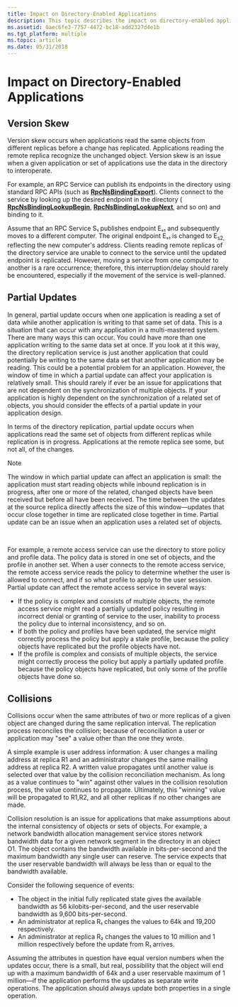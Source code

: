 ```yaml
---
title: Impact on Directory-Enabled Applications
description: This topic describes the impact on directory-enabled applications when version skews, partial updates, or collisions occur.
ms.assetid: 0aec6fe3-7757-4472-bc18-add2327d4e1b
ms.tgt_platform: multiple
ms.topic: article
ms.date: 05/31/2018
---
```


# Impact on Directory-Enabled Applications

## Version Skew

Version skew occurs when applications read the same objects from different replicas before a change has replicated. Applications reading the remote replica recognize the unchanged object. Version skew is an issue when a given application or set of applications use the data in the directory to interoperate.

For example, an RPC Service can publish its endpoints in the directory using standard RPC APIs (such as [**RpcNsBindingExport**](https://docs.microsoft.com/windows/desktop/api/rpcnsi/nf-rpcnsi-rpcnsbindingexporta)). Clients connect to the service by looking up the desired endpoint in the directory ( [**RpcNsBindingLookupBegin**](https://docs.microsoft.com/windows/desktop/api/rpcnsi/nf-rpcnsi-rpcnsbindinglookupbegina), [**RpcNsBindingLookupNext**](https://docs.microsoft.com/windows/desktop/api/rpcnsi/nf-rpcnsi-rpcnsbindinglookupnext), and so on) and binding to it.

Assume that an RPC Service S₁ publishes endpoint Eₛ₁ and subsequently moves to a different computer. The original endpoint Eₛ₁ is changed to E<sub>s2,</sub> reflecting the new computer's address. Clients reading remote replicas of the directory service are unable to connect to the service until the updated endpoint is replicated. However, moving a service from one computer to another is a rare occurrence; therefore, this interruption/delay should rarely be encountered, especially if the movement of the service is well-planned.

## Partial Updates

In general, partial update occurs when one application is reading a set of data while another application is writing to that same set of data. This is a situation that can occur with any application in a multi-mastered system. There are many ways this can occur. You could have more than one application writing to the same data set at once. If you look at it this way, the directory replication service is just another application that could potentially be writing to the same data set that another application may be reading. This could be a potential problem for an application. However, the window of time in which a partial update can affect your application is relatively small. This should rarely if ever be an issue for applications that are not dependent on the synchronization of multiple objects. If your application is highly dependent on the synchronization of a related set of objects, you should consider the effects of a partial update in your application design.

In terms of the directory replication, partial update occurs when applications read the same set of objects from different replicas while replication is in progress. Applications at the remote replica see some, but not all, of the changes.

> [!Note]  
> The window in which partial update can affect an application is small: the application must start reading objects while inbound replication is in progress, after one or more of the related, changed objects have been received but before all have been received. The time between the updates at the source replica directly affects the size of this window—updates that occur close together in time are replicated close together in time. Partial update can be an issue when an application uses a related set of objects.

 

For example, a remote access service can use the directory to store policy and profile data. The policy data is stored in one set of objects, and the profile in another set. When a user connects to the remote access service, the remote access service reads the policy to determine whether the user is allowed to connect, and if so what profile to apply to the user session. Partial update can affect the remote access service in several ways:

-   If the policy is complex and consists of multiple objects, the remote access service might read a partially updated policy resulting in incorrect denial or granting of service to the user, inability to process the policy due to internal inconsistency, and so on.
-   If both the policy and profiles have been updated, the service might correctly process the policy but apply a stale profile, because the policy objects have replicated but the profile objects have not.
-   If the profile is complex and consists of multiple objects, the service might correctly process the policy but apply a partially updated profile because the policy objects have replicated, but only some of the profile objects have done so.

## Collisions

Collisions occur when the same attributes of two or more replicas of a given object are changed during the same replication interval. The replication process reconciles the collision; because of reconciliation a user or application may "see" a value other than the one they wrote.

A simple example is user address information: A user changes a mailing address at replica R1 and an administrator changes the same mailing address at replica R2. A written value propagates until another value is selected over that value by the collision reconciliation mechanism. As long as a value continues to "win" against other values in the collision resolution process, the value continues to propagate. Ultimately, this "winning" value will be propagated to R1,R2, and all other replicas if no other changes are made.

Collision resolution is an issue for applications that make assumptions about the internal consistency of objects or sets of objects. For example, a network bandwidth allocation management service stores network bandwidth data for a given network segment in the directory in an object O1. The object contains the bandwidth available in bits-per-second and the maximum bandwidth any single user can reserve. The service expects that the user reservable bandwidth will always be less than or equal to the bandwidth available.

Consider the following sequence of events:

-   The object in the initial fully replicated state gives the available bandwidth as 56 kilobits-per-second, and the user reservable bandwidth as 9,600 bits-per-second.
-   An administrator at replica R₁ changes the values to 64k and 19,200 respectively.
-   An administrator at replica R₂ changes the values to 10 million and 1 million respectively before the update from R₁ arrives.

Assuming the attributes in question have equal version numbers when the updates occur, there is a small, but real, possibility that the object will end up with a maximum bandwidth of 64k and a user reservable maximum of 1 million—if the application performs the updates as separate write operations. The application should always update both properties in a single operation.

 

 




